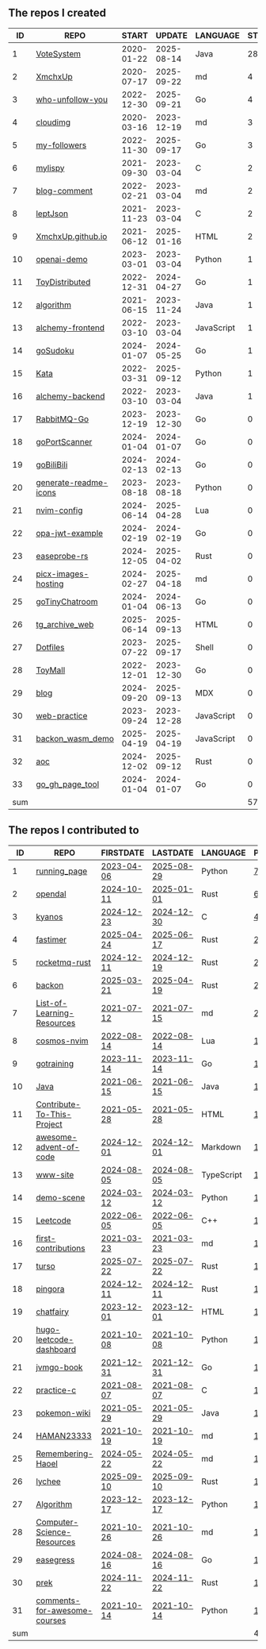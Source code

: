 

<!--START_SECTION:my_github-->
## The repos I created
| ID  |                                   REPO                                    |   START    |   UPDATE   |  LANGUAGE  | STARS |
|-----|---------------------------------------------------------------------------|------------|------------|------------|-------|
|   1 | [VoteSystem](https://github.com/XmchxUp/VoteSystem)                       | 2020-01-22 | 2025-08-14 | Java       |    28 |
|   2 | [XmchxUp](https://github.com/XmchxUp/XmchxUp)                             | 2020-07-17 | 2025-09-22 | md         |     4 |
|   3 | [who-unfollow-you](https://github.com/XmchxUp/who-unfollow-you)           | 2022-12-30 | 2025-09-21 | Go         |     4 |
|   4 | [cloudimg](https://github.com/XmchxUp/cloudimg)                           | 2020-03-16 | 2023-12-19 | md         |     3 |
|   5 | [my-followers](https://github.com/XmchxUp/my-followers)                   | 2022-11-30 | 2025-09-17 | Go         |     3 |
|   6 | [mylispy](https://github.com/XmchxUp/mylispy)                             | 2021-09-30 | 2023-03-04 | C          |     2 |
|   7 | [blog-comment](https://github.com/XmchxUp/blog-comment)                   | 2022-02-21 | 2023-03-04 | md         |     2 |
|   8 | [leptJson](https://github.com/XmchxUp/leptJson)                           | 2021-11-23 | 2023-03-04 | C          |     2 |
|   9 | [XmchxUp.github.io](https://github.com/XmchxUp/XmchxUp.github.io)         | 2021-06-12 | 2025-01-16 | HTML       |     2 |
|  10 | [openai-demo](https://github.com/XmchxUp/openai-demo)                     | 2023-03-01 | 2023-03-04 | Python     |     1 |
|  11 | [ToyDistributed](https://github.com/XmchxUp/ToyDistributed)               | 2022-12-31 | 2024-04-27 | Go         |     1 |
|  12 | [algorithm](https://github.com/XmchxUp/algorithm)                         | 2021-06-15 | 2023-11-24 | Java       |     1 |
|  13 | [alchemy-frontend](https://github.com/XmchxUp/alchemy-frontend)           | 2022-03-10 | 2023-03-04 | JavaScript |     1 |
|  14 | [goSudoku](https://github.com/XmchxUp/goSudoku)                           | 2024-01-07 | 2024-05-25 | Go         |     1 |
|  15 | [Kata](https://github.com/XmchxUp/Kata)                                   | 2022-03-31 | 2025-09-12 | Python     |     1 |
|  16 | [alchemy-backend](https://github.com/XmchxUp/alchemy-backend)             | 2022-03-10 | 2023-03-04 | Java       |     1 |
|  17 | [RabbitMQ-Go](https://github.com/XmchxUp/RabbitMQ-Go)                     | 2023-12-19 | 2023-12-30 | Go         |     0 |
|  18 | [goPortScanner](https://github.com/XmchxUp/goPortScanner)                 | 2024-01-04 | 2024-01-07 | Go         |     0 |
|  19 | [goBiliBili](https://github.com/XmchxUp/goBiliBili)                       | 2024-02-13 | 2024-02-13 | Go         |     0 |
|  20 | [generate-readme-icons](https://github.com/XmchxUp/generate-readme-icons) | 2023-08-18 | 2023-08-18 | Python     |     0 |
|  21 | [nvim-config](https://github.com/XmchxUp/nvim-config)                     | 2024-06-14 | 2025-04-28 | Lua        |     0 |
|  22 | [opa-jwt-example](https://github.com/XmchxUp/opa-jwt-example)             | 2024-02-19 | 2024-02-19 | Go         |     0 |
|  23 | [easeprobe-rs](https://github.com/XmchxUp/easeprobe-rs)                   | 2024-12-05 | 2025-04-02 | Rust       |     0 |
|  24 | [picx-images-hosting](https://github.com/XmchxUp/picx-images-hosting)     | 2024-02-27 | 2025-04-18 | md         |     0 |
|  25 | [goTinyChatroom](https://github.com/XmchxUp/goTinyChatroom)               | 2024-01-04 | 2024-06-13 | Go         |     0 |
|  26 | [tg_archive_web](https://github.com/XmchxUp/tg_archive_web)               | 2025-06-14 | 2025-09-13 | HTML       |     0 |
|  27 | [Dotfiles](https://github.com/XmchxUp/Dotfiles)                           | 2023-07-22 | 2025-09-17 | Shell      |     0 |
|  28 | [ToyMall](https://github.com/XmchxUp/ToyMall)                             | 2022-12-01 | 2023-12-30 | Go         |     0 |
|  29 | [blog](https://github.com/XmchxUp/blog)                                   | 2024-09-20 | 2025-09-13 | MDX        |     0 |
|  30 | [web-practice](https://github.com/XmchxUp/web-practice)                   | 2023-09-24 | 2023-12-28 | JavaScript |     0 |
|  31 | [backon_wasm_demo](https://github.com/XmchxUp/backon_wasm_demo)           | 2025-04-19 | 2025-04-19 | JavaScript |     0 |
|  32 | [aoc](https://github.com/XmchxUp/aoc)                                     | 2024-12-02 | 2025-09-12 | Rust       |     0 |
|  33 | [go_gh_page_tool](https://github.com/XmchxUp/go_gh_page_tool)             | 2024-01-04 | 2024-01-07 | Go         |     0 |
| sum |                                                                           |            |            |            |    57 |

## The repos I contributed to
| ID  |                                              REPO                                              |                                      FIRSTDATE                                       |                                       LASTDATE                                       |  LANGUAGE  |                                               PRCOUNT                                                |
|-----|------------------------------------------------------------------------------------------------|--------------------------------------------------------------------------------------|--------------------------------------------------------------------------------------|------------|------------------------------------------------------------------------------------------------------|
|   1 | [running_page](https://github.com/yihong0618/running_page)                                     | [2023-04-06](https://github.com/yihong0618/running_page/pull/395)                    | [2025-08-29](https://github.com/yihong0618/running_page/pull/984)                    | Python     | [7](https://github.com/yihong0618/running_page/pulls?q=is%3Apr+author%3AXmchxUp)                     |
|   2 | [opendal](https://github.com/apache/opendal)                                                   | [2024-10-11](https://github.com/apache/opendal/pull/5173)                            | [2025-01-01](https://github.com/apache/opendal/pull/5492)                            | Rust       | [6](https://github.com/apache/opendal/pulls?q=is%3Apr+author%3AXmchxUp)                              |
|   3 | [kyanos](https://github.com/hengyoush/kyanos)                                                  | [2024-12-23](https://github.com/hengyoush/kyanos/pull/211)                           | [2024-12-30](https://github.com/hengyoush/kyanos/pull/231)                           | C          | [4](https://github.com/hengyoush/kyanos/pulls?q=is%3Apr+author%3AXmchxUp)                            |
|   4 | [fastimer](https://github.com/fast/fastimer)                                                   | [2025-04-24](https://github.com/fast/fastimer/pull/29)                               | [2025-06-17](https://github.com/fast/fastimer/pull/30)                               | Rust       | [2](https://github.com/fast/fastimer/pulls?q=is%3Apr+author%3AXmchxUp)                               |
|   5 | [rocketmq-rust](https://github.com/mxsm/rocketmq-rust)                                         | [2024-12-11](https://github.com/mxsm/rocketmq-rust/pull/1710)                        | [2024-12-19](https://github.com/mxsm/rocketmq-rust/pull/1861)                        | Rust       | [2](https://github.com/mxsm/rocketmq-rust/pulls?q=is%3Apr+author%3AXmchxUp)                          |
|   6 | [backon](https://github.com/Xuanwo/backon)                                                     | [2025-03-21](https://github.com/Xuanwo/backon/pull/187)                              | [2025-04-19](https://github.com/Xuanwo/backon/pull/196)                              | Rust       | [2](https://github.com/Xuanwo/backon/pulls?q=is%3Apr+author%3AXmchxUp)                               |
|   7 | [List-of-Learning-Resources](https://github.com/jobream/List-of-Learning-Resources)            | [2021-07-12](https://github.com/jobream/List-of-Learning-Resources/pull/37)          | [2021-07-15](https://github.com/jobream/List-of-Learning-Resources/pull/47)          | md         | [2](https://github.com/jobream/List-of-Learning-Resources/pulls?q=is%3Apr+author%3AXmchxUp)          |
|   8 | [cosmos-nvim](https://github.com/yetone/cosmos-nvim)                                           | [2022-08-14](https://github.com/yetone/cosmos-nvim/pull/20)                          | [2022-08-14](https://github.com/yetone/cosmos-nvim/pull/20)                          | Lua        | [1](https://github.com/yetone/cosmos-nvim/pulls?q=is%3Apr+author%3AXmchxUp)                          |
|   9 | [gotraining](https://github.com/ardanlabs/gotraining)                                          | [2023-11-14](https://github.com/ardanlabs/gotraining/pull/386)                       | [2023-11-14](https://github.com/ardanlabs/gotraining/pull/386)                       | Go         | [1](https://github.com/ardanlabs/gotraining/pulls?q=is%3Apr+author%3AXmchxUp)                        |
|  10 | [Java](https://github.com/TheAlgorithms/Java)                                                  | [2021-06-15](https://github.com/TheAlgorithms/Java/pull/2252)                        | [2021-06-15](https://github.com/TheAlgorithms/Java/pull/2252)                        | Java       | [1](https://github.com/TheAlgorithms/Java/pulls?q=is%3Apr+author%3AXmchxUp)                          |
|  11 | [Contribute-To-This-Project](https://github.com/Syknapse/Contribute-To-This-Project)           | [2021-05-28](https://github.com/Syknapse/Contribute-To-This-Project/pull/833)        | [2021-05-28](https://github.com/Syknapse/Contribute-To-This-Project/pull/833)        | HTML       | [1](https://github.com/Syknapse/Contribute-To-This-Project/pulls?q=is%3Apr+author%3AXmchxUp)         |
|  12 | [awesome-advent-of-code](https://github.com/Bogdanp/awesome-advent-of-code)                    | [2024-12-01](https://github.com/Bogdanp/awesome-advent-of-code/pull/1889)            | [2024-12-01](https://github.com/Bogdanp/awesome-advent-of-code/pull/1889)            | Markdown   | [1](https://github.com/Bogdanp/awesome-advent-of-code/pulls?q=is%3Apr+author%3AXmchxUp)              |
|  13 | [www-site](https://github.com/tisonspieces/www-site)                                           | [2024-08-05](https://github.com/tisonspieces/www-site/pull/11)                       | [2024-08-05](https://github.com/tisonspieces/www-site/pull/11)                       | TypeScript | [1](https://github.com/tisonspieces/www-site/pulls?q=is%3Apr+author%3AXmchxUp)                       |
|  14 | [demo-scene](https://github.com/GreptimeTeam/demo-scene)                                       | [2024-03-12](https://github.com/GreptimeTeam/demo-scene/pull/6)                      | [2024-03-12](https://github.com/GreptimeTeam/demo-scene/pull/6)                      | Python     | [1](https://github.com/GreptimeTeam/demo-scene/pulls?q=is%3Apr+author%3AXmchxUp)                     |
|  15 | [Leetcode](https://github.com/luliyucoordinate/Leetcode)                                       | [2022-06-05](https://github.com/luliyucoordinate/Leetcode/pull/20)                   | [2022-06-05](https://github.com/luliyucoordinate/Leetcode/pull/20)                   | C++        | [1](https://github.com/luliyucoordinate/Leetcode/pulls?q=is%3Apr+author%3AXmchxUp)                   |
|  16 | [first-contributions](https://github.com/firstcontributions/first-contributions)               | [2021-03-23](https://github.com/firstcontributions/first-contributions/pull/37828)   | [2021-03-23](https://github.com/firstcontributions/first-contributions/pull/37828)   | md         | [1](https://github.com/firstcontributions/first-contributions/pulls?q=is%3Apr+author%3AXmchxUp)      |
|  17 | [turso](https://github.com/tursodatabase/turso)                                                | [2025-07-22](https://github.com/tursodatabase/turso/pull/2217)                       | [2025-07-22](https://github.com/tursodatabase/turso/pull/2217)                       | Rust       | [1](https://github.com/tursodatabase/turso/pulls?q=is%3Apr+author%3AXmchxUp)                         |
|  18 | [pingora](https://github.com/cloudflare/pingora)                                               | [2024-12-11](https://github.com/cloudflare/pingora/pull/488)                         | [2024-12-11](https://github.com/cloudflare/pingora/pull/488)                         | Rust       | [1](https://github.com/cloudflare/pingora/pulls?q=is%3Apr+author%3AXmchxUp)                          |
|  19 | [chatfairy](https://github.com/yuxiaoy1/chatfairy)                                             | [2023-12-01](https://github.com/yuxiaoy1/chatfairy/pull/3)                           | [2023-12-01](https://github.com/yuxiaoy1/chatfairy/pull/3)                           | HTML       | [1](https://github.com/yuxiaoy1/chatfairy/pulls?q=is%3Apr+author%3AXmchxUp)                          |
|  20 | [hugo-leetcode-dashboard](https://github.com/lryong/hugo-leetcode-dashboard)                   | [2021-10-08](https://github.com/lryong/hugo-leetcode-dashboard/pull/4)               | [2021-10-08](https://github.com/lryong/hugo-leetcode-dashboard/pull/4)               | Python     | [1](https://github.com/lryong/hugo-leetcode-dashboard/pulls?q=is%3Apr+author%3AXmchxUp)              |
|  21 | [jvmgo-book](https://github.com/zxh0/jvmgo-book)                                               | [2021-12-31](https://github.com/zxh0/jvmgo-book/pull/45)                             | [2021-12-31](https://github.com/zxh0/jvmgo-book/pull/45)                             | Go         | [1](https://github.com/zxh0/jvmgo-book/pulls?q=is%3Apr+author%3AXmchxUp)                             |
|  22 | [practice-c](https://github.com/jwasham/practice-c)                                            | [2021-08-07](https://github.com/jwasham/practice-c/pull/9)                           | [2021-08-07](https://github.com/jwasham/practice-c/pull/9)                           | C          | [1](https://github.com/jwasham/practice-c/pulls?q=is%3Apr+author%3AXmchxUp)                          |
|  23 | [pokemon-wiki](https://github.com/fantasticmao/pokemon-wiki)                                   | [2021-05-29](https://github.com/fantasticmao/pokemon-wiki/pull/18)                   | [2021-05-29](https://github.com/fantasticmao/pokemon-wiki/pull/18)                   | Java       | [1](https://github.com/fantasticmao/pokemon-wiki/pulls?q=is%3Apr+author%3AXmchxUp)                   |
|  24 | [HAMAN23333](https://github.com/HAMAN23333/HAMAN23333)                                         | [2021-10-19](https://github.com/HAMAN23333/HAMAN23333/pull/1)                        | [2021-10-19](https://github.com/HAMAN23333/HAMAN23333/pull/1)                        | md         | [1](https://github.com/HAMAN23333/HAMAN23333/pulls?q=is%3Apr+author%3AXmchxUp)                       |
|  25 | [Remembering-Haoel](https://github.com/megaease/Remembering-Haoel)                             | [2024-05-22](https://github.com/megaease/Remembering-Haoel/pull/95)                  | [2024-05-22](https://github.com/megaease/Remembering-Haoel/pull/95)                  | md         | [1](https://github.com/megaease/Remembering-Haoel/pulls?q=is%3Apr+author%3AXmchxUp)                  |
|  26 | [lychee](https://github.com/lycheeverse/lychee)                                                | [2025-09-10](https://github.com/lycheeverse/lychee/pull/1847)                        | [2025-09-10](https://github.com/lycheeverse/lychee/pull/1847)                        | Rust       | [1](https://github.com/lycheeverse/lychee/pulls?q=is%3Apr+author%3AXmchxUp)                          |
|  27 | [Algorithm](https://github.com/Doragd/Algorithm)                                               | [2023-12-17](https://github.com/Doragd/Algorithm/pull/7)                             | [2023-12-17](https://github.com/Doragd/Algorithm/pull/7)                             | Python     | [1](https://github.com/Doragd/Algorithm/pulls?q=is%3Apr+author%3AXmchxUp)                            |
|  28 | [Computer-Science-Resources](https://github.com/the-akira/Computer-Science-Resources)          | [2021-10-26](https://github.com/the-akira/Computer-Science-Resources/pull/45)        | [2021-10-26](https://github.com/the-akira/Computer-Science-Resources/pull/45)        | md         | [1](https://github.com/the-akira/Computer-Science-Resources/pulls?q=is%3Apr+author%3AXmchxUp)        |
|  29 | [easegress](https://github.com/easegress-io/easegress)                                         | [2024-08-16](https://github.com/easegress-io/easegress/pull/1318)                    | [2024-08-16](https://github.com/easegress-io/easegress/pull/1318)                    | Go         | [1](https://github.com/easegress-io/easegress/pulls?q=is%3Apr+author%3AXmchxUp)                      |
|  30 | [prek](https://github.com/j178/prek)                                                           | [2024-11-22](https://github.com/j178/prek/pull/101)                                  | [2024-11-22](https://github.com/j178/prek/pull/101)                                  | Rust       | [1](https://github.com/j178/prek/pulls?q=is%3Apr+author%3AXmchxUp)                                   |
|  31 | [comments-for-awesome-courses](https://github.com/conanhujinming/comments-for-awesome-courses) | [2021-10-14](https://github.com/conanhujinming/comments-for-awesome-courses/pull/34) | [2021-10-14](https://github.com/conanhujinming/comments-for-awesome-courses/pull/34) | Python     | [1](https://github.com/conanhujinming/comments-for-awesome-courses/pulls?q=is%3Apr+author%3AXmchxUp) |
| sum |                                                                                                |                                                                                      |                                                                                      |            |                                                                                                   49 |

<!--END_SECTION:my_github-->
